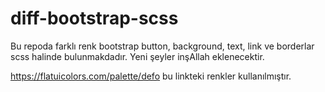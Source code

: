 # diff-bootstrap-scss
Bu repoda farklı renk bootstrap button, background, text, link ve borderlar scss halinde bulunmakdadır. Yeni şeyler inşAllah eklenecektir.


https://flatuicolors.com/palette/defo bu linkteki renkler kullanılmıştır.
